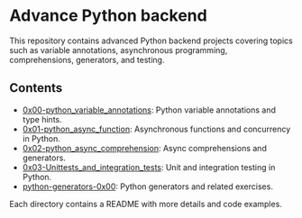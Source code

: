 # Advance Python backend

This repository contains advanced Python backend projects covering topics such as variable annotations, asynchronous programming, comprehensions, generators, and testing.

## Contents

- [0x00-python_variable_annotations](0x00-python_variable_annotations): Python variable annotations and type hints.
- [0x01-python_async_function](0x01-python_async_function): Asynchronous functions and concurrency in Python.
- [0x02-python_async_comprehension](0x02-python_async_comprehension): Async comprehensions and generators.
- [0x03-Unittests_and_integration_tests](0x03-Unittests_and_integration_tests): Unit and integration testing in Python.
- [python-generators-0x00](python-generators-0x00): Python generators and related exercises.

Each directory contains a README with more details and code examples.

